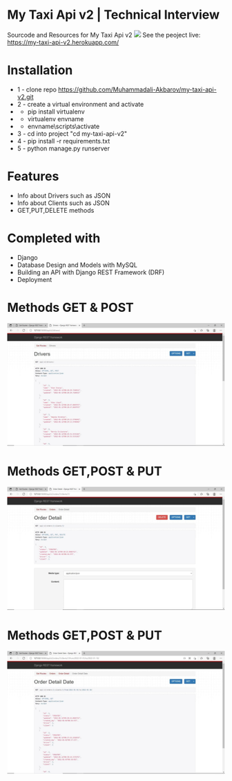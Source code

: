 # My Taxi Api v2 | Technical Interview 
Sourcode and Resources for My Taxi Api v2
<img src="https://disrupt-africa.com/wp-content/uploads/2015/06/mytaxi.jpg">
See the peoject live: https://my-taxi-api-v2.herokuapp.com/


# Installation
* 1 - clone repo https://github.com/Muhammadali-Akbarov/my-taxi-api-v2.git
* 2 - create a virtual environment and activate
*  - pip install virtualenv
*  - virtualenv envname
*  - envname\scripts\activate
* 3 - cd into project "cd my-taxi-api-v2"
* 4 - pip install -r requirements.txt
* 5 - python manage.py runserver


# Features
* Info about Drivers such as JSON
* Info about Clients such as JSON
* GET,PUT,DELETE methods

# Completed with
* Django 
* Database Design and Models with MySQL
* Building an API with Django REST Framework (DRF)
* Deployment


# Methods GET & POST
<img src="./assets/images/img1.jpg">

# Methods GET,POST & PUT
<img src="./assets/images/img2.jpg">

# Methods GET,POST & PUT
<img src="./assets/images/img3.jpg">  



